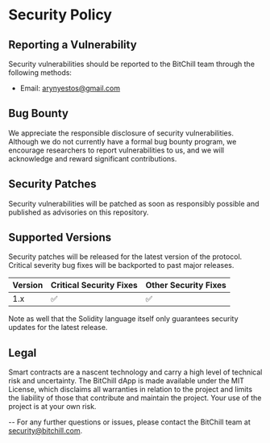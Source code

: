 # Security Policy
## Reporting a Vulnerability
Security vulnerabilities should be reported to the BitChill team through the following methods:

- Email: arynyestos@gmail.com
  
## Bug Bounty
We appreciate the responsible disclosure of security vulnerabilities. Although we do not currently have a formal bug bounty program, we encourage researchers to report vulnerabilities to us, and we will acknowledge and reward significant contributions.

## Security Patches
Security vulnerabilities will be patched as soon as responsibly possible and published as advisories on this repository.

## Supported Versions
Security patches will be released for the latest version of the protocol. Critical severity bug fixes will be backported to past major releases.

| Version | Critical Security Fixes | Other Security Fixes |
| ------- | ----------------------- | -------------------- |
| 1.x     |    :white_check_mark:   |  :white_check_mark:  |

Note as well that the Solidity language itself only guarantees security updates for the latest release.

## Legal
Smart contracts are a nascent technology and carry a high level of technical risk and uncertainty. The BitChill dApp is made available under the MIT License, which disclaims all warranties in relation to the project and limits the liability of those that contribute and maintain the project. Your use of the project is at your own risk.

--
For any further questions or issues, please contact the BitChill team at security@bitchill.com.


